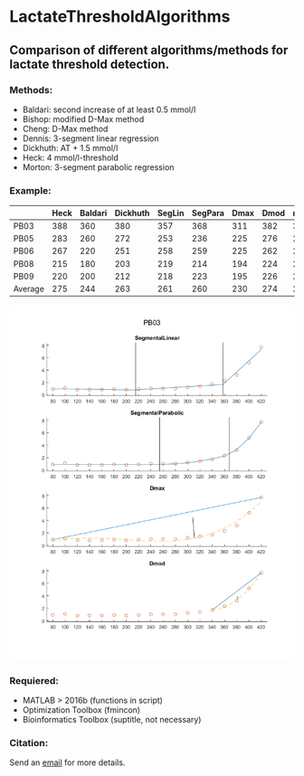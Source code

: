 # LactateThresholdAlgorithms
## Comparison of different algorithms/methods for lactate threshold detection.

### Methods:
* Baldari: second increase of at least 0.5 mmol/l
* Bishop: modified D-Max method
* Cheng: D-Max method
* Dennis: 3-segment linear regression
* Dickhuth: AT + 1.5 mmol/l
* Heck: 4 mmol/l-threshold
* Morton: 3-segment parabolic regression

### Example:

|         | Heck | Baldari | Dickhuth | SegLin | SegPara | Dmax | Dmod | mean | std |
|---------|------|---------|----------|--------|---------|------|------|------|-----|
| PB03    | 388  | 360     | 380      | 357    | 368     | 311  | 382  | 364  | 26  |
| PB05    | 283  | 260     | 272      | 253    | 236     | 225  | 276  | 258  | 21  |
| PB06    | 267  | 220     | 251      | 258    | 259     | 225  | 262  | 249  | 19  |
| PB08    | 215  | 180     | 203      | 219    | 214     | 194  | 224  | 207  | 16  |
| PB09    | 220  | 200     | 212      | 218    | 223     | 195  | 226  | 213  | 12  |
| Average | 275  | 244     | 263      | 261    | 260     | 230  | 274  | 258  | 16  |

![Example](https://raw.githubusercontent.com/A-A-G/LactateThresholdAlgorithms/master/lactate/LactateThreshold2_01.png)

### Requiered:
* MATLAB > 2016b (functions in script)
* Optimization Toolbox (fmincon)
* Bioinformatics Toolbox (suptitle, not necessary)

### Citation:
Send an [email](mailto:alexander@artigagonzalez.de) for more details.

